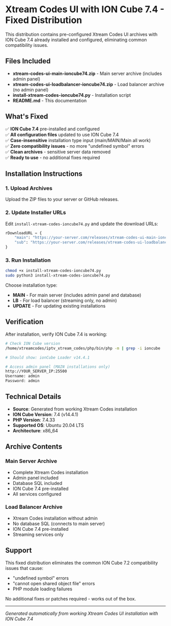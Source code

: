 # Xtream Codes UI with ION Cube 7.4 - Fixed Distribution

This distribution contains pre-configured Xtream Codes UI archives with ION Cube 7.4 already installed and configured, eliminating common compatibility issues.

## Files Included

- **xtream-codes-ui-main-ioncube74.zip** - Main server archive (includes admin panel)
- **xtream-codes-ui-loadbalancer-ioncube74.zip** - Load balancer archive (no admin panel)  
- **install-xtream-codes-ioncube74.py** - Installation script
- **README.md** - This documentation

## What's Fixed

✅ **ION Cube 7.4** pre-installed and configured  
✅ **All configuration files** updated to use ION Cube 7.4  
✅ **Case-insensitive** installation type input (main/MAIN/Main all work)  
✅ **Zero compatibility issues** - no more "undefined symbol" errors  
✅ **Clean archives** - sensitive server data removed  
✅ **Ready to use** - no additional fixes required  

## Installation Instructions

### 1. Upload Archives
Upload the ZIP files to your server or GitHub releases.

### 2. Update Installer URLs
Edit `install-xtream-codes-ioncube74.py` and update the download URLs:

```python
rDownloadURL = {
    "main": "https://your-server.com/releases/xtream-codes-ui-main-ioncube74.zip", 
    "sub": "https://your-server.com/releases/xtream-codes-ui-loadbalancer-ioncube74.zip"
}
```

### 3. Run Installation
```bash
chmod +x install-xtream-codes-ioncube74.py
sudo python3 install-xtream-codes-ioncube74.py
```

Choose installation type:
- **MAIN** - For main server (includes admin panel and database)
- **LB** - For load balancer (streaming only, no admin)
- **UPDATE** - For updating existing installations

## Verification

After installation, verify ION Cube 7.4 is working:

```bash
# Check ION Cube version
/home/xtreamcodes/iptv_xtream_codes/php/bin/php -m | grep -i ioncube

# Should show: ionCube Loader v14.4.1

# Access admin panel (MAIN installations only)
http://YOUR_SERVER_IP:25500
Username: admin
Password: admin
```

## Technical Details

- **Source**: Generated from working Xtream Codes installation  
- **ION Cube Version**: 7.4 (v14.4.1)  
- **PHP Version**: 7.4.33  
- **Supported OS**: Ubuntu 20.04 LTS  
- **Architecture**: x86_64  

## Archive Contents

### Main Server Archive
- Complete Xtream Codes installation
- Admin panel included
- Database SQL included
- ION Cube 7.4 pre-installed
- All services configured

### Load Balancer Archive  
- Xtream Codes installation without admin
- No database SQL (connects to main server)
- ION Cube 7.4 pre-installed
- Streaming services only

## Support

This fixed distribution eliminates the common ION Cube 7.2 compatibility issues that cause:
- "undefined symbol" errors
- "cannot open shared object file" errors  
- PHP module loading failures

No additional fixes or patches required - works out of the box.

---

*Generated automatically from working Xtream Codes UI installation with ION Cube 7.4*
